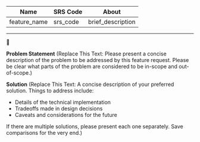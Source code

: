 | Name         | SRS Code | About             |
| ------------ | -------- | ----------------- |
| feature_name | srs_code | brief_description |

---

:rocket:

**Problem Statement**
(Replace This Text: Please present a concise description of the problem to be addressed by this feature request. Please be clear what parts of the problem are considered to be in-scope and out-of-scope.)

**Solution**
(Replace This Text: A concise description of your preferred solution. Things to address include:

- Details of the technical implementation
- Tradeoffs made in design decisions
- Caveats and considerations for the future

If there are multiple solutions, please present each one separately. Save comparisons for the very end.)
